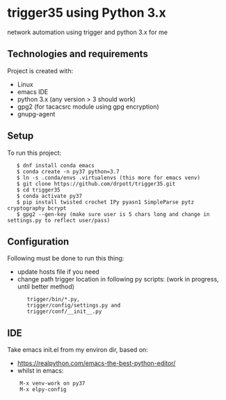 # trigger35 using Python 3.x
network automation using trigger and python 3.x for me

## Technologies and requirements
Project is created with:
* Linux
* emacs IDE
* python 3.x (any version > 3 should work)
* gpg2 (for tacacsrc module using gpg encryption)
* gnupg-agent

## Setup
To run this project:
```
   $ dnf install conda emacs
   $ conda create -n py37 python=3.7
   $ ln -s .conda/envs .virtualenvs (this more for emacs venv)
   $ git clone https://github.com/drpott/trigger35.git
   $ cd trigger35
   $ conda activate py37
   $ pip install twisted crochet IPy pyasn1 SimpleParse pytz cryptography bcrypt
   $ gpg2 --gen-key (make sure user is 5 chars long and change in settings.py to reflect user/pass)
```

## Configuration
Following must be done to run this thing:
* update hosts file if you need
* change path trigger location in following py scripts: (work in progress, until better method)
     ```
        trigger/bin/*.py,
        trigger/config/settings.py and
        trigger/conf/__init__.py
     ```

## IDE
Take emacs init.el from my environ dir, based on:
* https://realpython.com/emacs-the-best-python-editor/
* whilst in emacs:
```
    M-x venv-work on py37
    M-x elpy-config
```